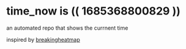 # time_now is (( 1685368800829 ))

an automated repo that shows the currnent time

inspired by [breakingheatmap](https://github.com/breakingheatmap/breakingheatmap)